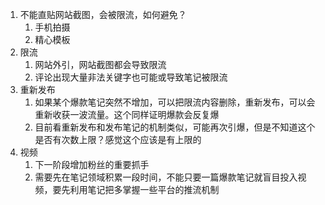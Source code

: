 1. 不能直贴网站截图，会被限流，如何避免？
   1. 手机拍摄
   2. 精心模板
1. 限流
   1. 网站外引，网站截图都会导致限流
   2. 评论出现大量非法关键字也可能或导致笔记被限流
1. 重新发布
   1. 如果某个爆款笔记突然不增加，可以把限流内容删除，重新发布，可以会重新收获一波流量。这个同样证明爆款会反复爆
   2. 目前看重新发布和发布笔记的机制类似，可能再次引爆，但是不知道这个是否有次数上限？感觉这个应该是有上限的
1. 视频
   1. 下一阶段增加粉丝的重要抓手
   1. 需要先在笔记领域积累一段时间，不能只要一篇爆款笔记就盲目投入视频，要先利用笔记把多掌握一些平台的推流机制